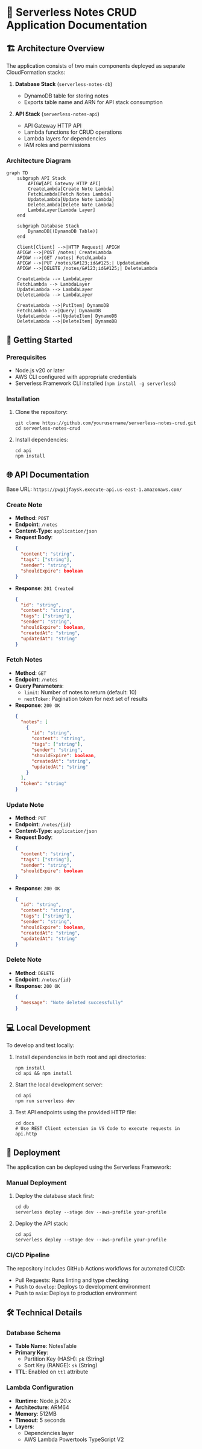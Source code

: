 # 📝 Serverless Notes CRUD Application Documentation

## 🏗️ Architecture Overview

The application consists of two main components deployed as separate CloudFormation stacks:

1. **Database Stack** (`serverless-notes-db`)
   - DynamoDB table for storing notes
   - Exports table name and ARN for API stack consumption

2. **API Stack** (`serverless-notes-api`)
   - API Gateway HTTP API
   - Lambda functions for CRUD operations
   - Lambda layers for dependencies
   - IAM roles and permissions

### Architecture Diagram

```mermaid
graph TD
    subgraph API Stack
        APIGW[API Gateway HTTP API]
        CreateLambda[Create Note Lambda]
        FetchLambda[Fetch Notes Lambda]
        UpdateLambda[Update Note Lambda]
        DeleteLambda[Delete Note Lambda]
        LambdaLayer[Lambda Layer]
    end

    subgraph Database Stack
        DynamoDB[(DynamoDB Table)]
    end

    Client[Client] -->|HTTP Request| APIGW
    APIGW -->|POST /notes| CreateLambda
    APIGW -->|GET /notes| FetchLambda
    APIGW -->|PUT /notes/&#123;id&#125;| UpdateLambda
    APIGW -->|DELETE /notes/&#123;id&#125;| DeleteLambda
    
    CreateLambda --> LambdaLayer
    FetchLambda --> LambdaLayer
    UpdateLambda --> LambdaLayer
    DeleteLambda --> LambdaLayer
    
    CreateLambda -->|PutItem| DynamoDB
    FetchLambda -->|Query| DynamoDB
    UpdateLambda -->|UpdateItem| DynamoDB
    DeleteLambda -->|DeleteItem| DynamoDB
```

## 🚀 Getting Started

### Prerequisites

- Node.js v20 or later
- AWS CLI configured with appropriate credentials
- Serverless Framework CLI installed (`npm install -g serverless`)

### Installation

1. Clone the repository:
   ```
   git clone https://github.com/yourusername/serverless-notes-crud.git
   cd serverless-notes-crud
   ```

2. Install dependencies:
   ```
   cd api
   npm install
   ```

## 🌐 API Documentation

Base URL: `https://pwp1jfaysk.execute-api.us-east-1.amazonaws.com/`

### Create Note

- **Method**: `POST`
- **Endpoint**: `/notes`
- **Content-Type**: `application/json`
- **Request Body**:
  ```json
  {
    "content": "string",
    "tags": ["string"],
    "sender": "string",
    "shouldExpire": boolean
  }
  ```
- **Response**: `201 Created`
  ```json
  {
    "id": "string",
    "content": "string",
    "tags": ["string"],
    "sender": "string",
    "shouldExpire": boolean,
    "createdAt": "string",
    "updatedAt": "string"
  }
  ```

### Fetch Notes

- **Method**: `GET`
- **Endpoint**: `/notes`
- **Query Parameters**:
  - `limit`: Number of notes to return (default: 10)
  - `nextToken`: Pagination token for next set of results
- **Response**: `200 OK`
  ```json
  {
    "notes": [
      {
        "id": "string",
        "content": "string",
        "tags": ["string"],
        "sender": "string",
        "shouldExpire": boolean,
        "createdAt": "string",
        "updatedAt": "string"
      }
    ],
    "token": "string"
  }
  ```

### Update Note

- **Method**: `PUT`
- **Endpoint**: `/notes/{id}`
- **Content-Type**: `application/json`
- **Request Body**:
  ```json
  {
    "content": "string",
    "tags": ["string"],
    "sender": "string",
    "shouldExpire": boolean
  }
  ```
- **Response**: `200 OK`
  ```json
  {
    "id": "string",
    "content": "string",
    "tags": ["string"],
    "sender": "string",
    "shouldExpire": boolean,
    "createdAt": "string",
    "updatedAt": "string"
  }
  ```

### Delete Note

- **Method**: `DELETE`
- **Endpoint**: `/notes/{id}`
- **Response**: `200 OK`
  ```json
  {
    "message": "Note deleted successfully"
  }
  ```

## 💻 Local Development

To develop and test locally:

1. Install dependencies in both root and api directories:
   ```
   npm install
   cd api && npm install
   ```

2. Start the local development server:
   ```
   cd api
   npm run serverless dev
   ```

3. Test API endpoints using the provided HTTP file:
   ```
   cd docs
   # Use REST Client extension in VS Code to execute requests in api.http
   ```

## 🚢 Deployment

The application can be deployed using the Serverless Framework:

### Manual Deployment

1. Deploy the database stack first:
   ```
   cd db
   serverless deploy --stage dev --aws-profile your-profile
   ```

2. Deploy the API stack:
   ```
   cd api
   serverless deploy --stage dev --aws-profile your-profile
   ```

### CI/CD Pipeline

The repository includes GitHub Actions workflows for automated CI/CD:

- Pull Requests: Runs linting and type checking
- Push to `develop`: Deploys to development environment
- Push to `main`: Deploys to production environment

## 🛠️ Technical Details

### Database Schema

- **Table Name**: NotesTable
- **Primary Key**:
  - Partition Key (HASH): `pk` (String)
  - Sort Key (RANGE): `sk` (String)
- **TTL**: Enabled on `ttl` attribute

### Lambda Configuration

- **Runtime**: Node.js 20.x
- **Architecture**: ARM64
- **Memory**: 512MB
- **Timeout**: 5 seconds
- **Layers**:
  - Dependencies layer
  - AWS Lambda Powertools TypeScript V2
